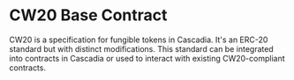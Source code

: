 # CW20 Base Contract

CW20 is a specification for fungible tokens in Cascadia. It's an ERC-20 standard but with distinct modifications. This standard can be integrated into contracts in Cascadia or used to interact with existing CW20-compliant contracts.
